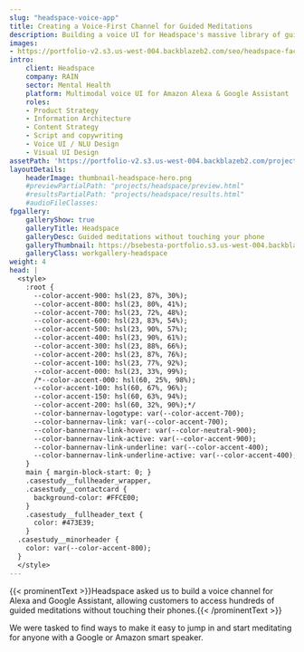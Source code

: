 ```yaml
---
slug: "headspace-voice-app"
title: Creating a Voice-First Channel for Guided Meditations
description: Building a voice UI for Headspace's massive library of guided meditations on both Amazon Alexa and Google Assistant
images:
- https://portfolio-v2.s3.us-west-004.backblazeb2.com/seo/headspace-facebook.png
intro:
    client: Headspace
    company: RAIN
    sector: Mental Health
    platform: Multimodal voice UI for Amazon Alexa & Google Assistant
    roles:
    - Product Strategy
    - Information Architecture
    - Content Strategy
    - Script and copywriting
    - Voice UI / NLU Design
    - Visual UI Design
assetPath: 'https://portfolio-v2.s3.us-west-004.backblazeb2.com/projects/headspace/'
layoutDetails:
    headerImage: thumbnail-headspace-hero.png
    #previewPartialPath: "projects/headspace/preview.html"
    #resultsPartialPath: "projects/headspace/results.html"
    #audioFileClasses:
fpgallery:
    galleryShow: true
    galleryTitle: Headspace
    galleryDesc: Guided meditations without touching your phone
    galleryThumbnail: https://bsebesta-portfolio.s3.us-west-004.backblazeb2.com/case-studies/thumbnail_headspace_1.png
    galleryClass: workgallery-headspace
weight: 4
head: |
  <style>
    :root {
      --color-accent-900: hsl(23, 87%, 30%);
      --color-accent-800: hsl(23, 80%, 41%);
      --color-accent-700: hsl(23, 72%, 48%);
      --color-accent-600: hsl(23, 83%, 54%);
      --color-accent-500: hsl(23, 90%, 57%);
      --color-accent-400: hsl(23, 90%, 61%);
      --color-accent-300: hsl(23, 88%, 66%);
      --color-accent-200: hsl(23, 87%, 76%);
      --color-accent-100: hsl(23, 77%, 92%);
      --color-accent-000: hsl(23, 33%, 99%);
      /*--color-accent-000: hsl(60, 25%, 98%);
      --color-accent-100: hsl(60, 67%, 96%);
      --color-accent-150: hsl(60, 63%, 94%);
      --color-accent-200: hsl(60, 32%, 90%);*/
      --color-bannernav-logotype: var(--color-accent-700);
      --color-bannernav-link: var(--color-accent-700);
      --color-bannernav-link-hover: var(--color-neutral-900);
      --color-bannernav-link-active: var(--color-accent-900);
      --color-bannernav-link-underline: var(--color-accent-400);
      --color-bannernav-link-underline-active: var(--color-accent-400);
    }
    main { margin-block-start: 0; }
    .casestudy__fullheader_wrapper,
    .casestudy__contactcard {
      background-color: #FFCE00;
    }
    .casestudy__fullheader_text {
      color: #473E39;
    }
  .casestudy__minorheader {
    color: var(--color-accent-800);
  }
  </style>
---
```


{{< prominentText >}}Headspace asked us to build a voice channel for Alexa and Google Assistant, allowing customers to access hundreds of guided meditations without touching their phones.{{< /prominentText >}}

We were tasked to find ways to make it easy to jump in and start meditating for anyone with a Google or Amazon smart speaker.